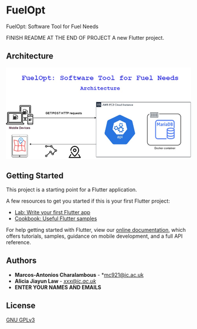 # FuelOpt
FuelOpt: Software Tool for Fuel Needs

FINISH README AT THE END OF PROJECT
A new Flutter project.

## Architecture
<p align="center">
  <img src="./Architecture_FuelOpt.jpg">
</p>

## Getting Started

This project is a starting point for a Flutter application.

A few resources to get you started if this is your first Flutter project:

- [Lab: Write your first Flutter app](https://flutter.dev/docs/get-started/codelab)
- [Cookbook: Useful Flutter samples](https://flutter.dev/docs/cookbook)

For help getting started with Flutter, view our
[online documentation](https://flutter.dev/docs), which offers tutorials,
samples, guidance on mobile development, and a full API reference.

## Authors

* **Marcos-Antonios Charalambous** - *mc921@ic.ac.uk
* **Alicia Jiayun Law** - *xxx@ic.ac.uk*
* **ENTER YOUR NAMES AND EMAILS**

## License
[GNU GPLv3](https://choosealicense.com/licenses/gpl-3.0/)
